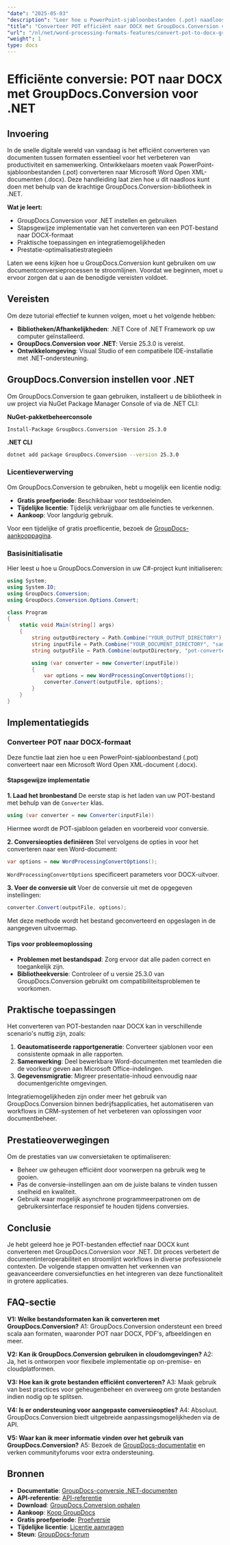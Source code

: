 ```yaml
---
"date": "2025-05-03"
"description": "Leer hoe u PowerPoint-sjabloonbestanden (.pot) naadloos kunt converteren naar DOCX-formaat met behulp van de krachtige GroupDocs.Conversion-bibliotheek in .NET. Verhoog uw productiviteit en stroomlijn uw documentworkflows."
"title": "Converteer POT efficiënt naar DOCX met GroupDocs.Conversion voor .NET"
"url": "/nl/net/word-processing-formats-features/convert-pot-to-docx-groupdocs-net/"
"weight": 1
type: docs
---
```

# Efficiënte conversie: POT naar DOCX met GroupDocs.Conversion voor .NET

## Invoering

In de snelle digitale wereld van vandaag is het efficiënt converteren van documenten tussen formaten essentieel voor het verbeteren van productiviteit en samenwerking. Ontwikkelaars moeten vaak PowerPoint-sjabloonbestanden (.pot) converteren naar Microsoft Word Open XML-documenten (.docx). Deze handleiding laat zien hoe u dit naadloos kunt doen met behulp van de krachtige GroupDocs.Conversion-bibliotheek in .NET.

**Wat je leert:**
- GroupDocs.Conversion voor .NET instellen en gebruiken
- Stapsgewijze implementatie van het converteren van een POT-bestand naar DOCX-formaat
- Praktische toepassingen en integratiemogelijkheden
- Prestatie-optimalisatiestrategieën

Laten we eens kijken hoe u GroupDocs.Conversion kunt gebruiken om uw documentconversieprocessen te stroomlijnen. Voordat we beginnen, moet u ervoor zorgen dat u aan de benodigde vereisten voldoet.

## Vereisten

Om deze tutorial effectief te kunnen volgen, moet u het volgende hebben:
- **Bibliotheken/Afhankelijkheden**: .NET Core of .NET Framework op uw computer geïnstalleerd.
- **GroupDocs.Conversion voor .NET**: Versie 25.3.0 is vereist.
- **Ontwikkelomgeving**: Visual Studio of een compatibele IDE-installatie met .NET-ondersteuning.

## GroupDocs.Conversion instellen voor .NET

Om GroupDocs.Conversion te gaan gebruiken, installeert u de bibliotheek in uw project via NuGet Package Manager Console of via de .NET CLI:

**NuGet-pakketbeheerconsole**
```plaintext
Install-Package GroupDocs.Conversion -Version 25.3.0
```

**.NET CLI**
```bash
dotnet add package GroupDocs.Conversion --version 25.3.0
```

### Licentieverwerving

Om GroupDocs.Conversion te gebruiken, hebt u mogelijk een licentie nodig:
- **Gratis proefperiode**: Beschikbaar voor testdoeleinden.
- **Tijdelijke licentie**: Tijdelijk verkrijgbaar om alle functies te verkennen.
- **Aankoop**: Voor langdurig gebruik.

Voor een tijdelijke of gratis proeflicentie, bezoek de [GroupDocs-aankooppagina](https://purchase.groupdocs.com/temporary-license/).

### Basisinitialisatie

Hier leest u hoe u GroupDocs.Conversion in uw C#-project kunt initialiseren:

```csharp
using System;
using System.IO;
using GroupDocs.Conversion;
using GroupDocs.Conversion.Options.Convert;

class Program
{
    static void Main(string[] args)
    {
        string outputDirectory = Path.Combine("YOUR_OUTPUT_DIRECTORY");
        string inputFile = Path.Combine("YOUR_DOCUMENT_DIRECTORY", "sample.pot"); // Tijdelijk pad voor het invoer-POT-bestand
        string outputFile = Path.Combine(outputDirectory, "pot-converted-to.docx");

        using (var converter = new Converter(inputFile))
        {
            var options = new WordProcessingConvertOptions();
            converter.Convert(outputFile, options);
        }
    }
}
```

## Implementatiegids

### Converteer POT naar DOCX-formaat

Deze functie laat zien hoe u een PowerPoint-sjabloonbestand (.pot) converteert naar een Microsoft Word Open XML-document (.docx).

#### Stapsgewijze implementatie

**1. Laad het bronbestand**
De eerste stap is het laden van uw POT-bestand met behulp van de `Converter` klas.

```csharp
using (var converter = new Converter(inputFile))
```

Hiermee wordt de POT-sjabloon geladen en voorbereid voor conversie.

**2. Conversieopties definiëren**
Stel vervolgens de opties in voor het converteren naar een Word-document:

```csharp
var options = new WordProcessingConvertOptions();
```

`WordProcessingConvertOptions` specificeert parameters voor DOCX-uitvoer.

**3. Voer de conversie uit**
Voer de conversie uit met de opgegeven instellingen:

```csharp
converter.Convert(outputFile, options);
```

Met deze methode wordt het bestand geconverteerd en opgeslagen in de aangegeven uitvoermap.

#### Tips voor probleemoplossing
- **Problemen met bestandspad**: Zorg ervoor dat alle paden correct en toegankelijk zijn.
- **Bibliotheekversie**: Controleer of u versie 25.3.0 van GroupDocs.Conversion gebruikt om compatibiliteitsproblemen te voorkomen.

## Praktische toepassingen

Het converteren van POT-bestanden naar DOCX kan in verschillende scenario's nuttig zijn, zoals:
1. **Geautomatiseerde rapportgeneratie**: Converteer sjablonen voor een consistente opmaak in alle rapporten.
2. **Samenwerking**: Deel bewerkbare Word-documenten met teamleden die de voorkeur geven aan Microsoft Office-indelingen.
3. **Gegevensmigratie**: Migreer presentatie-inhoud eenvoudig naar documentgerichte omgevingen.

Integratiemogelijkheden zijn onder meer het gebruik van GroupDocs.Conversion binnen bedrijfsapplicaties, het automatiseren van workflows in CRM-systemen of het verbeteren van oplossingen voor documentbeheer.

## Prestatieoverwegingen

Om de prestaties van uw conversietaken te optimaliseren:
- Beheer uw geheugen efficiënt door voorwerpen na gebruik weg te gooien.
- Pas de conversie-instellingen aan om de juiste balans te vinden tussen snelheid en kwaliteit.
- Gebruik waar mogelijk asynchrone programmeerpatronen om de gebruikersinterface responsief te houden tijdens conversies.

## Conclusie

Je hebt geleerd hoe je POT-bestanden effectief naar DOCX kunt converteren met GroupDocs.Conversion voor .NET. Dit proces verbetert de documentinteroperabiliteit en stroomlijnt workflows in diverse professionele contexten. De volgende stappen omvatten het verkennen van geavanceerdere conversiefuncties en het integreren van deze functionaliteit in grotere applicaties.

## FAQ-sectie

**V1: Welke bestandsformaten kan ik converteren met GroupDocs.Conversion?**
A1: GroupDocs.Conversion ondersteunt een breed scala aan formaten, waaronder POT naar DOCX, PDF's, afbeeldingen en meer.

**V2: Kan ik GroupDocs.Conversion gebruiken in cloudomgevingen?**
A2: Ja, het is ontworpen voor flexibele implementatie op on-premise- en cloudplatformen.

**V3: Hoe kan ik grote bestanden efficiënt converteren?**
A3: Maak gebruik van best practices voor geheugenbeheer en overweeg om grote bestanden indien nodig op te splitsen.

**V4: Is er ondersteuning voor aangepaste conversieopties?**
A4: Absoluut. GroupDocs.Conversion biedt uitgebreide aanpassingsmogelijkheden via de API.

**V5: Waar kan ik meer informatie vinden over het gebruik van GroupDocs.Conversion?**
A5: Bezoek de [GroupDocs-documentatie](https://docs.groupdocs.com/conversion/net/) en verken communityforums voor extra ondersteuning.

## Bronnen
- **Documentatie**: [GroupDocs-conversie .NET-documenten](https://docs.groupdocs.com/conversion/net/)
- **API-referentie**: [API-referentie](https://reference.groupdocs.com/conversion/net/)
- **Download**: [GroupDocs.Conversion ophalen](https://releases.groupdocs.com/conversion/net/)
- **Aankoop**: [Koop GroupDocs](https://purchase.groupdocs.com/buy)
- **Gratis proefperiode**: [Proefversie](https://releases.groupdocs.com/conversion/net/)
- **Tijdelijke licentie**: [Licentie aanvragen](https://purchase.groupdocs.com/temporary-license/)
- **Steun**: [GroupDocs-forum](https://forum.groupdocs.com/c/conversion/10)